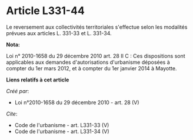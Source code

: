 # Article L331-44

Le reversement aux collectivités territoriales s'effectue selon les modalités prévues aux articles L. 331-33 et L. 331-34.

**Nota:**

Loi n° 2010-1658 du 29 décembre 2010 art. 28 II C : Ces dispositions sont applicables aux demandes d'autorisations
d'urbanisme déposées à compter du 1er mars 2012, et à compter du 1er janvier 2014 à Mayotte.

**Liens relatifs à cet article**

_Créé par_:

  - Loi n°2010-1658 du 29 décembre 2010 - art. 28 (V)

_Cite_:

  - Code de l'urbanisme - art. L331-33 (V)
  - Code de l'urbanisme - art. L331-34 (V)
